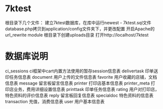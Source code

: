 7ktest
======
根目录下几个文件：
建立7ktest数据库，在库中运行newest - 7ktest.sql文件
database.php拷贝到application/config文件夹下，并更改配置
开启Apache的url_rewrite module
根目录下创建uploads目录
打开http://localhost/7ktest


数据库说明
=======
ci_sessions		ci框架中cart内置方法使用的暂存session信息表
delivertask		印单送印任务信息表
document		用户上传的文件信息表
favorite		用户收藏的店铺，文档信息表
message			留言板留言信息表
printer 		打印店基本信息表
printer_meta	打印店业务，费用详细设置信息表
printtask		印单任务信息表
rating			用户对打印店，特色资料的评价信息表
reply			留言板回复信息表
specialdoc		特色资料的信息表
transaction		充值，消费信息表
user			用户基本信息表
